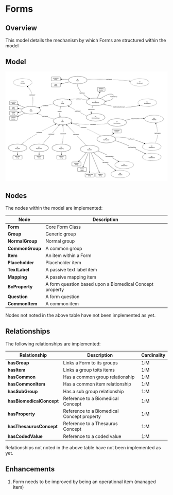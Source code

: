 # Forms

## Overview

This model details the mechanism by which Forms are structured within the model

## Model

![](diagrams/form.png)

## Nodes

The nodes within the model are implemented:

| **Node** | **Description** |
| --- | --- |
| **Form** | Core Form Class |
| **Group** | Generic group |
| **NormalGroup** | Normal group |
| **CommonGroup** | A common group |
| **Item** | An item within a Form |
| **Placeholder** | Placeholder item |
| **TextLabel** | A passive text label item |
| **Mapping** | A passive mapping item |
| **BcProperty** | A form question based upon a Biomedical Concept property |
| **Question** | A form question |
| **CommonItem** | A common item |

Nodes not noted in the above table have not been implemented as yet.

## Relationships

The following relationships are implemented:

| **Relationship** | **Description** | **Cardinality** |
| --- | --- | --- |
| **hasGroup** | Links a Form to its groups | 1:M |
| **hasItem** | Links a group toits items | 1:M |
| **hasCommon** | Has a common group relationship | 1:M |
| **hasCommonItem** | Has a common item relationship | 1:M |
| **hasSubGroup** | Has a sub group relationship | 1:M |
| **hasBiomedicalConcept** | Reference to a Biomedical Concept | 1:M |
| **hasProperty** | Reference to a Biomedical Concept property | 1:M |
| **hasThesaurusConcept** | Reference to a Thesaurus Concept | 1:M |
| **hasCodedValue** | Reference to a coded value | 1:M |


Relationships not noted in the above table have not been implemented as yet.

## Enhancements

1. Form needs to be improved by being an operational item (managed item)